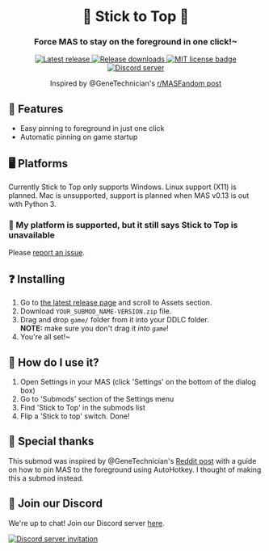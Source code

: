 <p align="center">
	<!-- If you have a submod banner, you can use an image here. -->
	<!-- <img src="doc/Banner.png" width="360" height="200"> -->
	<h1 align="center">📌 Stick to Top 📌</h1>
	<h3 align="center">Force MAS to stay on the foreground in one click!~</h3>
</p>

<!-- Below are badges and links that you can adjust to your needs.
	Most of them use shields.io, so you can make your own ones easily too.
	Replace friends-of-monika with your Github username and mas-stick-to-top with
	your repository name. -->
<p align="center">
	<!-- Latest release version of your submod. -->
	<a href="https://github.com/friends-of-monika/mas-stick-to-top/releases/latest">
		<img alt="Latest release" src="https://img.shields.io/github/v/release/friends-of-monika/mas-stick-to-top">
	</a>
	<!-- Total downloads count of your submod releases. -->
	<a href="https://github.com/friends-of-monika/mas-stick-to-top/releases">
		<img alt="Release downloads" src="https://img.shields.io/github/downloads/friends-of-monika/mas-stick-to-top/total">
	</a>
	<!-- License of your submod. If you don't know what that is, you likely don't need it at all. -->
	<a href="https://github.com/friends-of-monika/mas-stick-to-top/blob/main/LICENSE.txt">
		<img alt="MIT license badge" src="https://img.shields.io/github/license/friends-of-monika/mas-stick-to-top">
	</a>
	<!-- Your Discord server invite link & badge.
		For the badge to display, go to your server settings > Widget > copy ID and replace
		YOUR_DISCORD_SERVER_ID with it. -->
	<a href="https://mon.icu/discord">
		<img alt="Discord server" src="https://discordapp.com/api/guilds/1029849988953546802/widget.png?style=shield">
	</a>
	<!-- If you have Ko-Fi, you can use the code from the link here. -->
	<!-- <a href="https://ko-fi.com/YOUR_KOFI_CODE">
		<img alt="Ko-fi badge" src="https://ko-fi.com/img/githubbutton_sm.svg" height="20">
	</a> -->
</p>

<p align="center">
	Inspired by @GeneTechnician's
	<a href="https://www.reddit.com/r/MASFandom/comments/1hsuc2d/a_quick_tutorial_on_how_to_make_monika_stay_on">
		r/MASFandom post
	</a>
</p>

<!-- Nice features section to highlight key things. -->
## 🌟 Features

* Easy pinning to foreground in just one click
* Automatic pinning on game startup

## 🖥️ Platforms

Currently Stick to Top only supports Windows. Linux support (X11) is planned.
Mac is unsupported, support is planned when MAS v0.13 is out with Python 3.

### 🤔 My platform is supported, but it still says Stick to Top is unavailable

Please [report an issue](https://github.com/friends-of-monika/mas-stick-to-top/issues/new).

<!-- If you want to show off screenshots, you can put them in 'doc/screenshots'
	and reference them here. This is basically an HTML table with two columns. -->
<!-- ## 🖼️ Screenshots

<details>
	<summary>Click here to see all screenshots...</summary>
	<table>
		<tr>
			<td><img src="doc/screenshots/Screenshot0.png" alt="GUI example"></td>
			<td><img src="doc/screenshots/Screenshot1.png" alt="Topics overview"></td>
		</tr>
		<tr>
			<td><img src="doc/screenshots/Screenshot2.png" alt="Speech saving"></td>
			<td><img src="doc/screenshots/Screenshot3.png" alt="Generating topic"></td>
		</tr>
	</table>
</details> -->

<!-- Generic installation guide that works for .zip packages built by scripts of this template. -->
## ❓ Installing

1. Go to [the latest release page](https://github.com/friends-of-monika/mas-stick-to-top)
   and scroll to Assets section.
2. Download `YOUR_SUBMOD_NAME-VERSION.zip` file.
3. Drag and drop `game/` folder from it into your DDLC folder. <br>
   **NOTE:** make sure you don't drag it *into `game`*!
4. You're all set!~

## 🤔 How do I use it?

1. Open Settings in your MAS (click 'Settings' on the bottom of the dialog box)
2. Go to 'Submods' section of the Settings menu
3. Find 'Stick to Top' in the submods list
4. Flip a 'Stick to top' switch. Done!

<!-- If you want, you can add this nice special thanks section. -->
## 🏅 Special thanks

This submod was inspired by @GeneTechnician's [Reddit post](https://www.reddit.com/r/MASFandom/comments/1hsuc2d/a_quick_tutorial_on_how_to_make_monika_stay_on)
with a guide on how to pin MAS to the foreground using AutoHotkey. I thought of
making this a submod instead.

## 💬 Join our Discord

We're up to chat! Join our Discord server [here](https://mon.icu/discord).

[![Discord server invitation](https://discordapp.com/api/guilds/1029849988953546802/widget.png?style=banner3)](https://mon.icu/discord)
